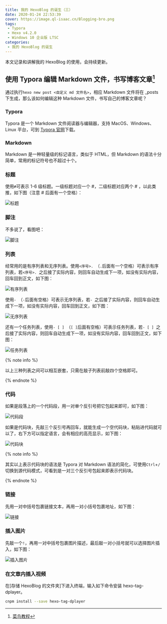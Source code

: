 ```yaml
---
title: 我的 HexoBlog 的诞生（三）
date: 2020-01-24 22:53:39
cover: https://image.ql-isaac.cn/Blogging-bro.png
tags:
 - Typora
 - Hexo v4.2.0
 - Windows 10 企业版 LTSC
categories:
 - 我的 HexoBlog 的诞生
---
```


本文记录和讲解我的 HexoBlog 的使用，会持续更新。

<!-- more -->

<script src="https://cdn.jsdelivr.net/npm/hls.js"></script>

## 使用 Typora 编辑 Markdown 文件，书写博客文章[^1]

通过执行`hexo new post <自定义 md 文件名>`，相应 Markdown 文件将在 _posts 下生成，那么该如何编辑这种 Markdown 文件，书写自己的博客文章呢？

### Typora

Typora 是一个 Markdown 文件阅读器与编辑器，支持 MacOS、Windows、Linux 平台，可到 [Typora 官网](https://typora.io/)下载。

### Markdown

Markdown 是一种轻量级的标记语言，类似于 HTML，但 Markdown 的语法十分简单，常用的标记符号也不超过十个。

### 标题

使用`#`可表示 1-6 级标题。一级标题对应一个 #，二级标题对应两个 # ，以此类推，如下图（注意 # 后面有一个空格）：

![标题](https://cdn.jsdelivr.net/npm/post-gifs-1/My_HexoBlog_with_NexT(3)/标题.gif)

### 脚注

不多说了，看图吧：

![脚注](https://cdn.jsdelivr.net/npm/post-gifs-1/My_HexoBlog_with_NexT(3)/脚注.gif)

### 列表

经常用的是有序列表和无序列表。使用`<序号>. `（`.`后面有一个空格）可表示有序列表，若`<序号>. `之后接了实际内容，则回车自动生成下一项，如没有实际内容，回车回到正文，如下图：

![有序列表](https://cdn.jsdelivr.net/npm/post-gifs-1/My_HexoBlog_with_NexT(3)/有序列表.gif)

使用`- `（`-`后面有空格）可表示无序列表，若`- `之后接了实际内容，则回车自动生成下一项，如没有实际内容，回车回到正文，如下图：

![无序列表](https://cdn.jsdelivr.net/npm/post-gifs-1/My_HexoBlog_with_NexT(3)/无序列表.gif)

还有一个任务列表，使用`- [ ] `（`[ ]`后面有空格）可表示任务列表，若`- [ ] `之后接了实际内容，则回车自动生成下一项，如没有实际内容，回车回到正文，如下图：

![任务列表](https://cdn.jsdelivr.net/npm/post-gifs-1/My_HexoBlog_with_NexT(3)/任务列表.gif)

{% note info %}

以上三种列表之间可以相互嵌套，只需在敲子列表前敲四个空格即可。

{% endnote %}

### 代码

如果是段落上的一个代码段，用一对单个反引号把它包起来即可，如下图：

![代码段](https://cdn.jsdelivr.net/npm/post-gifs-1/My_HexoBlog_with_NexT(3)/代码段.gif)

如果是代码块，先敲三个反引号再回车，就能生成一个空代码块，粘贴进代码就可以了，右下方可以指定语言，会有相应的高亮显示，如下图：

![代码块](https://cdn.jsdelivr.net/npm/post-gifs-1/My_HexoBlog_with_NexT(3)/代码块.gif)


{% note info %}

其实以上表示代码块的语法是 Typora 对 Markdown 语法的简化，可使用`Ctrl`+`/`切换到源代码模式，可看到是一对三个反引号包起来即表示代码块。

{% endnote %}

### 链接

先用一对中括号包裹链接文本，再用一对小括号包裹地址，如下图：

![链接](https://cdn.jsdelivr.net/npm/post-gifs-1/My_HexoBlog_with_NexT(3)/链接.gif)

### 插入图片

先敲一个`!`，再用一对中括号包裹图片描述，最后敲一对小括号就可以选择图片插入，如下图：

![插入图片](https://cdn.jsdelivr.net/npm/post-gifs-1/My_HexoBlog_with_NexT(3)/插入图片.gif)


### 在文章内插入视频

在[存储 HexoBlog 的文件夹]下进入终端，输入如下命令安装 hexo-tag-dplayer。

```bash
cnpm install --save hexo-tag-dplayer
```

[^1]: [菜鸟教程](https://www.runoob.com/markdown/md-tutorial.html)